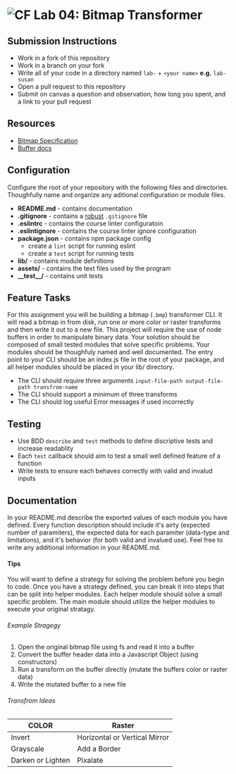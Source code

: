 ![CF](https://camo.githubusercontent.com/70edab54bba80edb7493cad3135e9606781cbb6b/687474703a2f2f692e696d6775722e636f6d2f377635415363382e706e67) Lab 04: Bitmap Transformer
===

## Submission Instructions
* Work in a fork of this repository
* Work in a branch on your fork
* Write all of your code in a directory named `lab-` + `<your name>` **e.g.** `lab-susan`
* Open a pull request to this repository
* Submit on canvas a question and observation, how long you spent, and a link to your pull request

## Resources  
* [Bitmap Specification](https://en.wikipedia.org/wiki/BMP_file_format)
* [Buffer docs](https://nodejs.org/api/buffer.html)

## Configuration 
Configure the root of your repository with the following files and directories. Thoughfully name and organize any aditional configuration or module files.
* **README.md** - contains documentation
* **.gitignore** - contains a [robust](http://gitignore.io) `.gitignore` file 
* **.eslintrc** - contains the course linter configuratoin
* **.eslintignore** - contains the course linter ignore configuration
* **package.json** - contains npm package config
  * create a `lint` script for running eslint
  * create a `test` script for running tests
* **lib/** - contains module definitions
* **assets/** - contains the text files used by the program
* **\_\_test\_\_/** - contains unit tests


## Feature Tasks

For this assignment you will be building a bitmap (`.bmp`) transformer CLI. It will read a bitmap in from disk, run one or more color or raster transforms and then write it out to a new file. This project will require the use of node buffers in order to manipulate binary data. Your solution should be composed of small tested modules that solve specific problems. Your modules should be thoughfuly named and well documented. The entry point to your CLI should be an index.js file in the root of your package, and all helper modules should be placed in your lib/ directory. 

* The CLI should require three arguments `input-file-path output-file-path transfrom-name` 
* The CLI should support a minimum of three transforms
* The CLI should log useful Error messages if used incorrectly

## Testing 
* Use BDD `describe` and `test` methods to define discriptive tests and increase readablity
* Each `test` callback should aim to test a small well defined feature of a function
* Write tests to ensure each behaves correctly with valid and invalud inputs

##  Documentation
In your README.md describe the exported values of each module you have defined. Every function description should include it's airty (expected number of paramiters), the expected data for each paramiter (data-type and limitations), and it's behavior (for both valid and invalued use). Feel free to write any additional information in your README.md.

#### Tips
You will want to define a strategy for solving the problem before you begin to code. Once you have a strategy defined, you can break it into steps that can be split into helper modules. Each helper module should solve a small specific problem. The main module should utilize the helper modules to execute your original stratagy.

###### Example Stragegy 
1. Open the original bitmap file using fs and read it into a buffer
2. Convert the buffer header data into a Javascript Object (using constructors)
3. Run a transform on the buffer directly (mutate the buffers color or raster data)
4. Write the mutated buffer to a new file

###### Transfrom Ideas
| **COLOR** | **Raster** | 
| --- | --- |
| Invert | Horizontal or Vertical Mirror | 
| Grayscale | Add a Border |
| Darken or Lighten | Pixalate |
